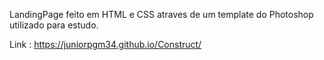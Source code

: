 LandingPage feito em HTML e CSS atraves de um template do Photoshop utilizado para estudo.

Link :  https://juniorpgm34.github.io/Construct/
